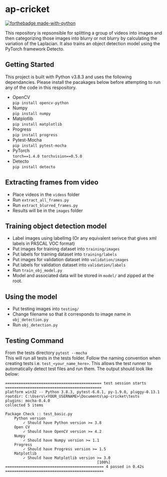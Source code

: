 # ap-cricket

[![forthebadge made-with-python](http://ForTheBadge.com/images/badges/made-with-python.svg)](https://www.python.org/)

This repository is repsonsible for splitting a group of videos into images and then categorizing those images into blurry or not blurry by calculating the variation of the Laplacian.
It also trains an object detection model using the PyTorch framework Detecto.

## Getting Started

This project is built with Python v3.8.3 and uses the following dependancies. Please install the pacakages below before attempting to run any of the code in this respository.

- OpenCV  
    `pip install opencv-python`  
- Numpy  
    `pip install numpy`  
- Matplotlib  
    `pip install matplotlib`  
- Progress  
    `pip install progress`  
- Pytest-Mocha  
    `pip install pytest-mocha`
- PyTorch  
    `torch==1.4.0 torchvision==0.5.0`
- Detecto  
    `pip install detecto`

## Extracting frames from video

- Place videos in the `videos` folder
- Run `extract_all_frames.py`
- Run `extract_blurred_frames.py`
- Results will be in the `images` folder

## Training object detection model

- Label images using labelImg (Or any equivalent serivce that gives xml labels in PASCAL VOC format)
- Put images for training dataset into `training/images`
- Put labels for training dataset into `training/labels`
- Put images for validation dataset into `validation/images`
- Put labels for validation dataset into `validation/labels`
- Run `train_obj_model.py`
- Model and associated data will be stored in `model/` and zipped at the root.

## Using the model

- Put testing images into `testing/`
- Change filename so that it corresponds to image name in `obj_detection.py`
- Run `obj_detection.py`

## Testing Command

From the tests directory  ```pytest --mocha```  
This will run all tests in the tests folder. Follow the naming convention when creating tests i.e. ```test_<your_name_here>```. This allows the test runner to automatically detect test files and run them. The output should look like below:

```text
=========================================== test session starts ===========================================
platform win32 -- Python 3.8.3, pytest-6.0.1, py-1.9.0, pluggy-0.13.1
rootdir: C:\Users\<YOUR_USERNAME>\Documents\ap-cricket\tests
plugins: mocha-0.4.0
collected 5 items

Package Check :: test_basic.py
    Python version
        ✓ Should have Python version >= 3.8
    Open CV
        ✓ Should have OpenCV version >= 4.2
    Numpy
        ✓ Should have Numpy version >= 1.1
    Progress
        ✓ Should have Progress version >= 1.5
    Matplotlib
        ✓ Should have Matplotlib version >= 3.0
                                         [100%]
============================================ 4 passed in 0.42s ============================================
```
